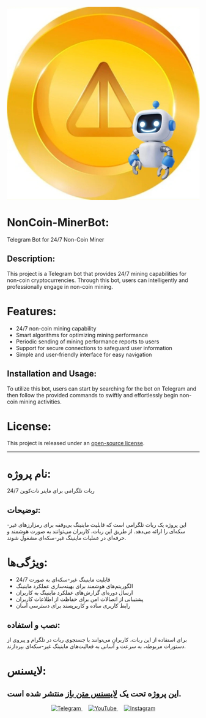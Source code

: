 ![info](IMG_20240329_222458_059_edit_1056632215608278.jpg)

# NonCoin-MinerBot:
Telegram Bot for 24/7 Non-Coin Miner

## Description:
This project is a Telegram bot that provides 24/7 mining capabilities for non-coin cryptocurrencies. Through this bot, users can intelligently and professionally engage in non-coin mining.

# Features:
- 24/7 non-coin mining capability
- Smart algorithms for optimizing mining performance
- Periodic sending of mining performance reports to users
- Support for secure connections to safeguard user information
- Simple and user-friendly interface for easy navigation

## Installation and Usage:
To utilize this bot, users can start by searching for the bot on Telegram and then follow the provided commands to swiftly and effortlessly begin non-coin mining activities.

# License:
This project is released under an [open-source license](https://en.wikipedia.org/wiki/Open-source_license).

---

# نام پروژه:
ربات تلگرامی برای ماینر نات‌کوین 24/7

## توضیحات:
این پروژه یک ربات تلگرامی است که قابلیت ماینینگ بی‌وقفه برای رمزارزهای غیر-سکه‌ای را ارائه می‌دهد. از طریق این ربات، کاربران می‌توانند به صورت هوشمند و حرفه‌ای در عملیات ماینینگ غیر-سکه‌ای مشغول شوند.

# ویژگی‌ها:
- قابلیت ماینینگ غیر-سکه‌ای به صورت 24/7
- الگوریتم‌های هوشمند برای بهینه‌سازی عملکرد ماینینگ
- ارسال دوره‌ای گزارش‌های عملکرد ماینینگ به کاربران
- پشتیبانی از اتصالات امن برای حفاظت از اطلاعات کاربران
- رابط کاربری ساده و کاربرپسند برای دسترسی آسان

## نصب و استفاده:
برای استفاده از این ربات، کاربران می‌توانند با جستجوی ربات در تلگرام و پیروی از دستورات مربوطه، به سرعت و آسانی به فعالیت‌های ماینینگ غیر-سکه‌ای بپردازند.

# لایسنس:
این پروژه تحت یک [لایسنس متن باز](https://en.wikipedia.org/wiki/Open-source_license) منتشر شده است.
---
<p align="center">
  <a href="https://t.me/MystiqueShade">
    <img src="https://img.shields.io/badge/Telegram-2CA5E0?style=for-the-badge&logo=telegram&logoColor=white" alt="Telegram">
  </a>&nbsp;&nbsp;&nbsp;
  <a href="https://www.youtube.com/@MystiqueShade">
    <img src="https://img.shields.io/badge/YouTube-FF0000?style=for-the-badge&logo=youtube&logoColor=white" alt="YouTube">
  </a>&nbsp;&nbsp;&nbsp;
  <a href="https://www.instagram.com/MystiqueShadeteam">
    <img src="https://img.shields.io/badge/Instagram-E4405F?style=for-the-badge&logo=instagram&logoColor=white" alt="Instagram">
  </a>
</p>



